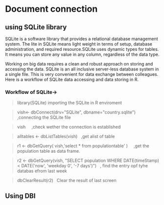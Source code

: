 # Document connection

## using SQLite library 

SQLite is a software library that provides a relational database management system. The lite in SQLite means light weight in terms of setup, database administration, and required resource.SQLite uses dynamic types for tables. It means you can store any value in any column, regardless of the data type.

Working on big data requires a clean and robust approach on storing and accessing the data. SQLite is an all inclusive server-less database system in a single file. This is very convenient for data exchange between colleagues. Here is a workflow of SQLite data accessing and data storing in R.

### Workflow of SQLite->

> library(SQLite)       importing the SQLite in R enviroment 

> vish<- dbConnect(drv="SQLite", dbname="country.sqlite")&nbsp;&nbsp;    ,connecting the SQLite file

> vish  &nbsp;&nbsp;&nbsp; ,check wether the connection is established

> alltables <-  dbListTables(vish)&nbsp;&nbsp;&nbsp;,get alist of table 

> r1 <- dbGetQuery( vish,'select * from populationtable' )&nbsp;&nbsp;&nbsp;&nbsp; ,get the population table as data frame.

> r2  <- dbGetQuery(vish, "SELECT population WHERE DATE(timeStamp) < DATE('now', 'weekday 0', '-7 days')")&nbsp;&nbsp;&nbsp;, find the entry  opf tyhe databas efrom last week

> dbClearResult(r2)&nbsp;&nbsp; Clear the result of last screen
## Using DBI 
